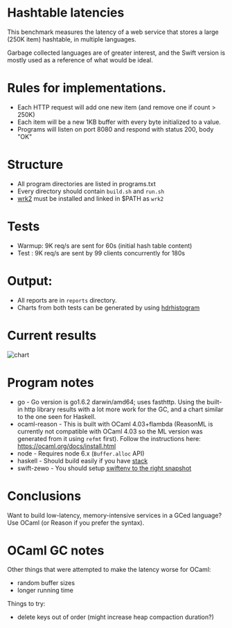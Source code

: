 # Hashtable latencies

This benchmark measures the latency of a web service that stores a large
(250K item) hashtable, in multiple languages.

Garbage collected languages are of greater interest, and the Swift version
is mostly used as a reference of what would be ideal.

# Rules for implementations.

* Each HTTP request will add one new item (and remove one if count > 250K)
* Each item will be a new 1KB buffer with every byte initialized to a value.
* Programs will listen on port 8080 and respond with status 200, body "OK"

# Structure

* All program directories are listed in programs.txt
* Every directory should contain `build.sh` and `run.sh`
* [wrk2](https://github.com/giltene/wrk2) must be installed and linked in $PATH as `wrk2`

# Tests

* Warmup: 9K req/s are sent for 60s (initial hash table content)
* Test :  9K req/s are sent by 99 clients concurrently for 180s

# Output:

* All reports are in `reports` directory.
* Charts from both tests can be generated by using [hdrhistogram](http://hdrhistogram.github.io/HdrHistogram/plotFiles.html)

# Current results

![chart](https://github.com/spion/hashtable-latencies/blob/05a0d360725b3d5e6ee57394dee591d9264bd247/reports/histogram.png)

# Program notes

* go - Go version is go1.6.2 darwin/amd64; uses fasthttp. Using the built-in http library results
  with a lot more work for the GC, and a chart similar to the one seen for Haskell.
* ocaml-reason - This is built with OCaml 4.03+flambda (ReasonML is currently not compatible
  with OCaml 4.03 so the ML version was generated from it using `refmt` first). Follow the
  instructions here: https://ocaml.org/docs/install.html
* node - Requires node 6.x (`Buffer.alloc` API)
* haskell - Should build easily if you have [stack][his]
* swift-zewo - You should setup [swiftenv to the right snapshot][swiftenv]

# Conclusions

Want to build low-latency, memory-intensive services in a GCed language? Use
OCaml (or Reason if you prefer the syntax).

# OCaml GC notes

Other things that were attempted to make the latency worse for OCaml:

* random buffer sizes
* longer running time

Things to try:

* delete keys out of order (might increase heap compaction duration?)

[rii]: https://github.com/facebook/reason/blob/master/README.md#install-stable
[his]: http://docs.haskellstack.org/en/stable/README/#how-to-install
[swiftenv]: https://github.com/Zewo/Zewo#swiftenv
